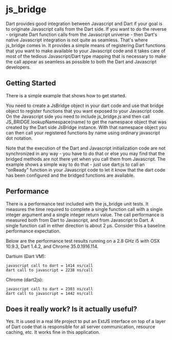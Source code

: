 # js_bridge

Dart provides good integration between Javascript and Dart if your goal is to originate Javascript calls from the Dart side. If you want to do the reverse - originate Dart function calls from the Javascript universe - then Dart's native Javascript integration is not quite as seamless. That's where js_bridge comes in. It provides a simple means of registering Dart functions that you want to make available to your Javascript code and it takes care of most of the tedious Javascript/Dart type mapping that is necessary to make the call appear as seamless as possible to both the Dart and Javascript developers.

## Getting Started

There is a simple example that shows how to get started.

You need to create a JsBridge object in your dart code and use that bridge object to register functions that you want exposed to your Javascript code. On the Javascript side you need to include js_bridge.js and then call JS_BRIDGE.lookupNamespace(name) to get the namespace object that was created by the Dart side JsBridge instance. With that namespace object you can then call your registered functions by name using ordinary javascript dot notation.

Note that the execution of the Dart and Javascript initialization code are not synchronized in any way - you have to do that or else you may find that the bridged methods are not there yet when you call them from Javascript. The example shows a simple way to do that - just use dart:js to call an "onReady" function in your Javascript code to let it know that the dart code has been configured and the bridged functions are available.

## Performance

There is a performance test included with the js_bridge unit tests. It measures the time required to complete a single function call with a single integer argument and a single integer return value. The call performance is measured both from Dart to Javascript, and from Javascript to Dart. A single function call in either direction is about 2 µs. Consider this a baseline performance expectation.

Below are the performance test results running on a 2.8 GHz i5 with OSX 10.9.3, Dart 1.4.2, and Chrome 35.0.1916.114.

Dartium (Dart VM):

    javascript call to dart = 1414 ns/call
    dart call to javascript = 2238 ns/call

Chrome (dart2js):

    javascript call to dart = 2303 ns/call
    dart call to javascript = 1442 ns/call

## Does it really work? Is it actually useful?

Yes. It is used in a real life project to put an ExtJS interface on top of a layer of Dart code that is responsible for all server communication, resource caching, etc. It works fine in this application.




